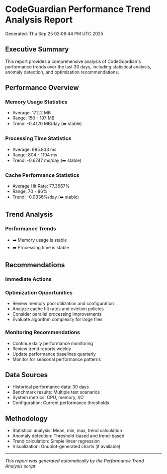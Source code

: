 # CodeGuardian Performance Trend Analysis Report
Generated: Thu Sep 25 03:09:44 PM UTC 2025

## Executive Summary

This report provides a comprehensive analysis of CodeGuardian's performance trends over the last 30 days, including statistical analysis, anomaly detection, and optimization recommendations.

## Performance Overview

### Memory Usage Statistics
- Average: 172.2 MB
- Range: 150 - 197 MB
- Trend: -0.4120 MB/day (➡️ stable)

### Processing Time Statistics
- Average: 985.833 ms
- Range: 804 - 1194 ms
- Trend: -0.6747 ms/day (➡️ stable)

### Cache Performance Statistics
- Average Hit Rate: 77.3667%
- Range: 70 - 86%
- Trend: -0.0336%/day (➡️ stable)

## Trend Analysis

### Performance Trends
- ➡️ Memory usage is stable
- ➡️ Processing time is stable

## Recommendations

### Immediate Actions

### Optimization Opportunities
- Review memory pool utilization and configuration
- Analyze cache hit rates and eviction policies
- Consider parallel processing improvements
- Evaluate algorithm complexity for large files

### Monitoring Recommendations
- Continue daily performance monitoring
- Review trend reports weekly
- Update performance baselines quarterly
- Monitor for seasonal performance patterns

## Data Sources
- Historical performance data: 30 days
- Benchmark results: Multiple test scenarios
- System metrics: CPU, memory, I/O
- Configuration: Current performance thresholds

## Methodology
- Statistical analysis: Mean, min, max, trend calculation
- Anomaly detection: Threshold-based and trend-based
- Trend calculation: Simple linear regression
- Visualization: Gnuplot-generated charts (if available)

---
*This report was generated automatically by the Performance Trend Analysis script*

